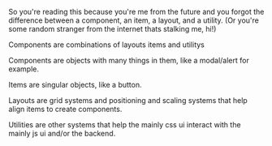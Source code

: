 So you're reading this because you're me from the future and you forgot the difference between a component, an item, a layout, and a utility. (Or you're some random stranger from the internet thats stalking me, hi!)

Components are combinations of layouts items and utilitys

Components are objects with many things in them, like a modal/alert for example.

Items are singular objects, like a button.

Layouts are grid systems and positioning and scaling systems that help align items to create components.

Utilities are other systems that help the mainly css ui interact with the mainly js ui and/or the backend. 
